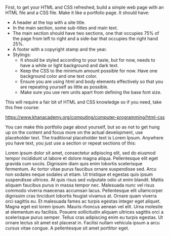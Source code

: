 
First, to get your HTML and CSS refreshed, build a simple web page with an HTML file and a CSS file. Make it like a portfolio page. It should have:

- A header at the top with a site title.
- In the main section, some sub-titles and main text.
- The main section should have two sections, one that occupies 75% of the page from left to right and a side-bar that occupies the right hand 25%.
- A footer with a copyright stamp and the year.
- Stylings:
    - It should be styled according to your taste, but for now, needs to have a white or light background and dark text.
    - Keep the CSS to the minimum amount possible for now. Have one background color and one text color.
    - Ensure you are using html and body elements effectively so that you are repeating yourself as little as possible.
    - Make sure you use rem units apart from defining the base font size.

This will require a fair bit of HTML and CSS knowledge so if you need, take this free course:

https://www.khanacademy.org/computing/computer-programming/html-css

You can make this portfolio page about yourself, but so as not to get hung up on the content and focus more on the actual development, use placeholder text. The traditional placeholder text is Lorem Ipsum. Anywhere you have text, you just use a section or repeat sections of this:

Lorem ipsum dolor sit amet, consectetur adipiscing elit, sed do eiusmod tempor incididunt ut labore et dolore magna aliqua. Pellentesque elit eget gravida cum sociis. Dignissim diam quis enim lobortis scelerisque fermentum. Ac tortor vitae purus faucibus ornare suspendisse sed. Arcu non sodales neque sodales ut etiam. Ut tristique et egestas quis ipsum suspendisse ultrices. At quis risus sed vulputate odio ut enim blandit. Mattis aliquam faucibus purus in massa tempor nec. Malesuada nunc vel risus commodo viverra maecenas accumsan lacus. Pellentesque elit ullamcorper dignissim cras tincidunt lobortis feugiat vivamus at. Ornare quam viverra orci sagittis eu. Et malesuada fames ac turpis egestas integer eget aliquet. Magna eget est lorem ipsum. Mauris rhoncus aenean vel elit. Urna molestie at elementum eu facilisis. Posuere sollicitudin aliquam ultrices sagittis orci a scelerisque purus semper. Tellus cras adipiscing enim eu turpis egestas. Ut ornare lectus sit amet est placerat in. Facilisi nullam vehicula ipsum a arcu cursus vitae congue. A pellentesque sit amet porttitor eget.